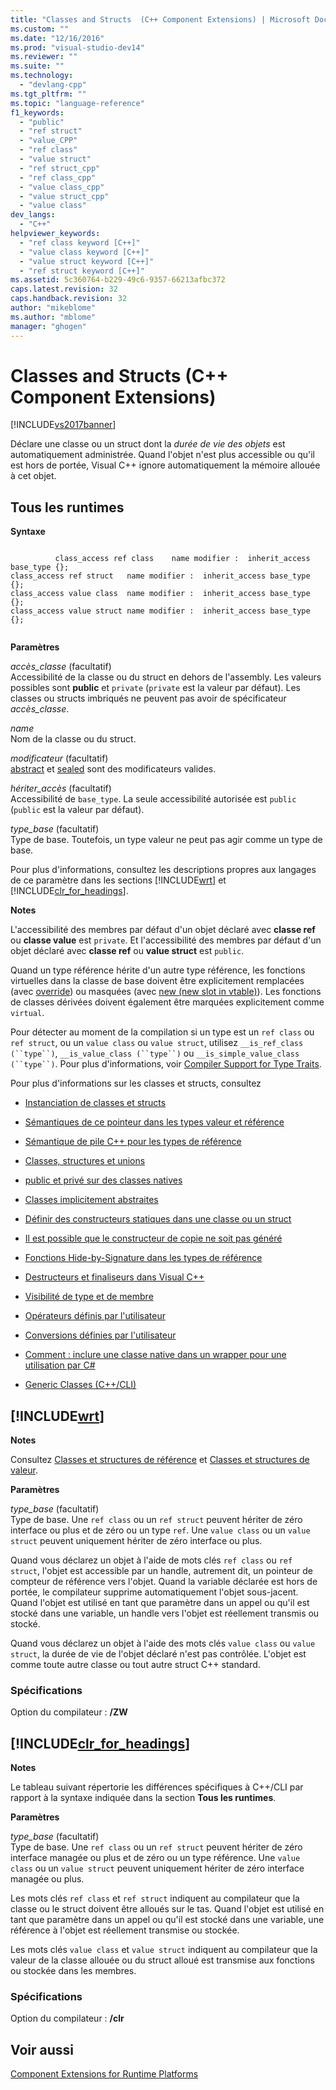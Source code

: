 ```yaml
---
title: "Classes and Structs  (C++ Component Extensions) | Microsoft Docs"
ms.custom: ""
ms.date: "12/16/2016"
ms.prod: "visual-studio-dev14"
ms.reviewer: ""
ms.suite: ""
ms.technology: 
  - "devlang-cpp"
ms.tgt_pltfrm: ""
ms.topic: "language-reference"
f1_keywords: 
  - "public"
  - "ref struct"
  - "value_CPP"
  - "ref class"
  - "value struct"
  - "ref struct_cpp"
  - "ref class_cpp"
  - "value class_cpp"
  - "value struct_cpp"
  - "value class"
dev_langs: 
  - "C++"
helpviewer_keywords: 
  - "ref class keyword [C++]"
  - "value class keyword [C++]"
  - "value struct keyword [C++]"
  - "ref struct keyword [C++]"
ms.assetid: 5c360764-b229-49c6-9357-66213afbc372
caps.latest.revision: 32
caps.handback.revision: 32
author: "mikeblome"
ms.author: "mblome"
manager: "ghogen"
---
```

# Classes and Structs  (C++ Component Extensions)
[!INCLUDE[vs2017banner](../assembler/inline/includes/vs2017banner.md)]

Déclare une classe ou un struct dont la *durée de vie des objets* est automatiquement administrée.  Quand l'objet n'est plus accessible ou qu'il est hors de portée, Visual C\+\+ ignore automatiquement la mémoire allouée à cet objet.  
  
## Tous les runtimes  
 **Syntaxe**  
  
```  
  
          class_access ref class    name modifier :  inherit_access base_type {};  
class_access ref struct   name modifier :  inherit_access base_type {};  
class_access value class  name modifier :  inherit_access base_type {};  
class_access value struct name modifier :  inherit_access base_type {};  
  
```  
  
 **Paramètres**  
  
 *accès\_classe* \(facultatif\)  
 Accessibilité de la classe ou du struct en dehors de l'assembly.  Les valeurs possibles sont **public** et `private` \(`private` est la valeur par défaut\).  Les classes ou structs imbriqués ne peuvent pas avoir de spécificateur *accès\_classe*.  
  
 *name*  
 Nom de la classe ou du struct.  
  
 *modificateur* \(facultatif\)  
 [abstract](../windows/abstract-cpp-component-extensions.md) et [sealed](../windows/sealed-cpp-component-extensions.md) sont des modificateurs valides.  
  
 *hériter\_accès* \(facultatif\)  
 Accessibilité de `base_type`.  La seule accessibilité autorisée est `public` \(`public` est la valeur par défaut\).  
  
 *type\_base* \(facultatif\)  
 Type de base.  Toutefois, un type valeur ne peut pas agir comme un type de base.  
  
 Pour plus d'informations, consultez les descriptions propres aux langages de ce paramètre dans les sections [!INCLUDE[wrt](../atl/reference/includes/wrt_md.md)] et [!INCLUDE[clr_for_headings](../dotnet/includes/clr_for_headings_md.md)].  
  
 **Notes**  
  
 L'accessibilité des membres par défaut d'un objet déclaré avec **classe ref** ou **classe value** est `private`.  Et l'accessibilité des membres par défaut d'un objet déclaré avec **classe ref** ou **value struct** est `public`.  
  
 Quand un type référence hérite d'un autre type référence, les fonctions virtuelles dans la classe de base doivent être explicitement remplacées \(avec [override](../windows/override-cpp-component-extensions.md)\) ou masquées \(avec [new \(new slot in vtable\)](../windows/new-new-slot-in-vtable-cpp-component-extensions.md)\).  Les fonctions de classes dérivées doivent également être marquées explicitement comme `virtual`.  
  
 Pour détecter au moment de la compilation si un type est un `ref class` ou `ref struct`, ou un `value class` ou `value struct`, utilisez `__is_ref_class (``type``)`, `__is_value_class (``type``)` ou `__is_simple_value_class (``type``)`.  Pour plus d'informations, voir [Compiler Support for Type Traits](../windows/compiler-support-for-type-traits-cpp-component-extensions.md).  
  
 Pour plus d'informations sur les classes et structs, consultez  
  
-   [Instanciation de classes et structs](../dotnet/how-to-define-and-consume-classes-and-structs-cpp-cli.md)  
  
-   [Sémantiques de ce pointeur dans les types valeur et référence](../misc/semantics-of-the-this-pointer-in-value-and-reference-types.md)  
  
-   [Sémantique de pile C\+\+ pour les types de référence](../dotnet/cpp-stack-semantics-for-reference-types.md)  
  
-   [Classes, structures et unions](../cpp/classes-and-structs-cpp.md)  
  
-   [public et privé sur des classes natives](../misc/how-to-declare-public-and-private-on-native-classes.md)  
  
-   [Classes implicitement abstraites](../misc/implicitly-abstract-classes.md)  
  
-   [Définir des constructeurs statiques dans une classe ou un struct](../misc/how-to-define-static-constructors-in-a-class-or-struct.md)  
  
-   [Il est possible que le constructeur de copie ne soit pas généré](../misc/copy-constructor-may-not-be-generated.md)  
  
-   [Fonctions Hide\-by\-Signature dans les types de référence](../misc/hide-by-signature-functions-in-reference-types.md)  
  
-   [Destructeurs et finaliseurs dans Visual C\+\+](../misc/destructors-and-finalizers-in-visual-cpp.md)  
  
-   [Visibilité de type et de membre](../misc/type-and-member-visibility.md)  
  
-   [Opérateurs définis par l'utilisateur](../dotnet/user-defined-operators-cpp-cli.md)  
  
-   [Conversions définies par l'utilisateur](../dotnet/user-defined-conversions-cpp-cli.md)  
  
-   [Comment : inclure une classe native dans un wrapper pour une utilisation par C\#](../dotnet/how-to-wrap-native-class-for-use-by-csharp.md)  
  
-   [Generic Classes \(C\+\+\/CLI\)](../windows/generic-classes-cpp-cli.md)  
  
## [!INCLUDE[wrt](../atl/reference/includes/wrt_md.md)]  
 **Notes**  
  
 Consultez [Classes et structures de référence](http://msdn.microsoft.com/library/windows/apps/hh699870.aspx) et [Classes et structures de valeur](http://msdn.microsoft.com/library/windows/apps/hh699861.aspx).  
  
 **Paramètres**  
  
 *type\_base* \(facultatif\)  
 Type de base.  Une `ref class` ou un `ref struct` peuvent hériter de zéro interface ou plus et de zéro ou un type `ref`.  Une `value class` ou un `value struct` peuvent uniquement hériter de zéro interface ou plus.  
  
 Quand vous déclarez un objet à l'aide de mots clés `ref class` ou `ref struct`, l'objet est accessible par un handle, autrement dit, un pointeur de compteur de référence vers l'objet.  Quand la variable déclarée est hors de portée, le compilateur supprime automatiquement l'objet sous\-jacent.  Quand l'objet est utilisé en tant que paramètre dans un appel ou qu'il est stocké dans une variable, un handle vers l'objet est réellement transmis ou stocké.  
  
 Quand vous déclarez un objet à l'aide des mots clés `value class` ou `value struct`, la durée de vie de l'objet déclaré n'est pas contrôlée.  L'objet est comme toute autre classe ou tout autre struct C\+\+ standard.  
  
### Spécifications  
 Option du compilateur : **\/ZW**  
  
## [!INCLUDE[clr_for_headings](../dotnet/includes/clr_for_headings_md.md)]  
 **Notes**  
  
 Le tableau suivant répertorie les différences spécifiques à C\+\+\/CLI par rapport à la syntaxe indiquée dans la section **Tous les runtimes**.  
  
 **Paramètres**  
  
 *type\_base* \(facultatif\)  
 Type de base.  Une `ref class` ou un `ref struct` peuvent hériter de zéro interface managée ou plus et de zéro ou un type référence.  Une `value class` ou un `value struct` peuvent uniquement hériter de zéro interface managée ou plus.  
  
 Les mots clés `ref class` et `ref struct` indiquent au compilateur que la classe ou le struct doivent être alloués sur le tas.  Quand l'objet est utilisé en tant que paramètre dans un appel ou qu'il est stocké dans une variable, une référence à l'objet est réellement transmise ou stockée.  
  
 Les mots clés `value class` et `value struct` indiquent au compilateur que la valeur de la classe allouée ou du struct alloué est transmise aux fonctions ou stockée dans les membres.  
  
### Spécifications  
 Option du compilateur : **\/clr**  
  
## Voir aussi  
 [Component Extensions for Runtime Platforms](../windows/component-extensions-for-runtime-platforms.md)